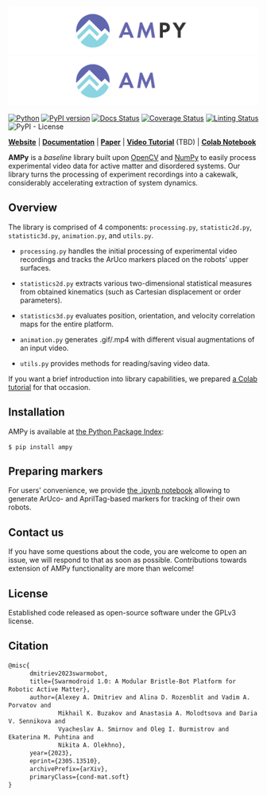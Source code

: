 [pypi-version-image]: https://badge.fury.io/py/ampy.svg?=
[pypi-version-url]: https://badge.fury.io/py/ampy

[docs-image]: https://readthedocs.org/projects/ampy/badge/?version=latest
[docs-url]: https://ampy.readthedocs.io/en/latest

[linting-image]: https://github.com/swarmtronics/AMPy/actions/workflows/pylint.yml/badge.svg
[linting-url]: https://github.com/swarmtronics/AMPy/actions/workflows/pylint.yml

[coverage-image]: https://coveralls.io/repos/github/swarmtronics/AMPy/badge.svg?service=github&kill_cache=1
[coverage-url]: https://coveralls.io/github/swarmtronics/AMPy

[pypi-license-image]: https://img.shields.io/pypi/l/ampy

![Pipeline_image](materials/logo_header_bl_font.png#gh-light-mode-only)
![Pipeline_image](materials/logo_header_wh_font.png#gh-dark-mode-only)


[![Python](https://img.shields.io/badge/python-3.8%20--%203.11-blue)](https://www.python.org)
[![PyPI version][pypi-version-image]][pypi-version-url]
[![Docs Status][docs-image]][docs-url]
[![Coverage Status][coverage-image]][coverage-url]
[![Linting Status][linting-image]][linting-url]
![PyPI - License][pypi-license-image]

**[Website](https://swarmtronics.com)** | **[Documentation](https://ampy.readthedocs.io/en/latest/)** | **[Paper](https://arxiv.org/abs/2305.13510)** | **[Video Tutorial](https://www.youtube.com/watch?v=dQw4w9WgXcQ)** (TBD) | **[Colab Notebook](https://colab.research.google.com/drive/1hiCGXoDtOEO3LOm6RG12111Kiwofh069?usp=sharing)**

**AMPy** is a *baseline* library built upon [OpenCV](https://opencv.org/) and [NumPy](https://numpy.org/) to easily process experimental video data for active matter and disordered systems. Our library turns the processing of experiment recordings into a cakewalk, considerably accelerating extraction of system dynamics.

## Overview

The library is comprised of 4 components: `processing.py`, `statistic2d.py`, `statistic3d.py`, `animation.py`, and `utils.py`. 

- `processing.py` handles the initial processing of experimental video recordings and tracks the ArUco markers placed on the robots' upper surfaces. 

- `statistics2d.py` extracts various two-dimensional statistical measures from obtained kinematics (such as Cartesian displacement or order parameters). 

- `statistics3d.py` evaluates position, orientation, and velocity correlation maps for the entire platform.
 
- `animation.py` generates .gif/.mp4 with different visual augmentations of an input video.

- `utils.py` provides methods for reading/saving video data. 

If you want a brief introduction into library capabilities, we prepared [a Colab tutorial](https://colab.research.google.com/drive/1hiCGXoDtOEO3LOm6RG12111Kiwofh069?usp=sharing) for that occasion.

## Installation

AMPy is available at [the Python Package Index](https://pypi.org/project/ampy/):

```
$ pip install ampy
```

## Preparing markers

For users' convenience, we provide [the .ipynb notebook](https://github.com/swarmtronics/AMPy/tree/master/marker_generator) allowing to generate ArUco- and AprilTag-based markers for tracking of their own robots.

## Contact us

If you have some questions about the code, you are welcome to open an issue, we will respond to that as soon as possible. Contributions towards extension of AMPy functionality are more than welcome!

## License

Established code released as open-source software under the GPLv3 license.

## Citation

```
@misc{
      dmitriev2023swarmobot,
      title={Swarmodroid 1.0: A Modular Bristle-Bot Platform for Robotic Active Matter}, 
      author={Alexey A. Dmitriev and Alina D. Rozenblit and Vadim A. Porvatov and
              Mikhail K. Buzakov and Anastasia A. Molodtsova and Daria V. Sennikova and
              Vyacheslav A. Smirnov and Oleg I. Burmistrov and Ekaterina M. Puhtina and
              Nikita A. Olekhno},
      year={2023},
      eprint={2305.13510},
      archivePrefix={arXiv},
      primaryClass={cond-mat.soft}
}
```

